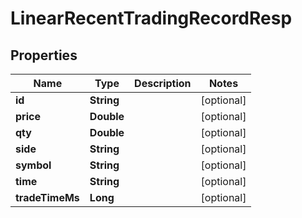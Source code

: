 
# LinearRecentTradingRecordResp

## Properties
Name | Type | Description | Notes
------------ | ------------- | ------------- | -------------
**id** | **String** |  |  [optional]
**price** | **Double** |  |  [optional]
**qty** | **Double** |  |  [optional]
**side** | **String** |  |  [optional]
**symbol** | **String** |  |  [optional]
**time** | **String** |  |  [optional]
**tradeTimeMs** | **Long** |  |  [optional]



